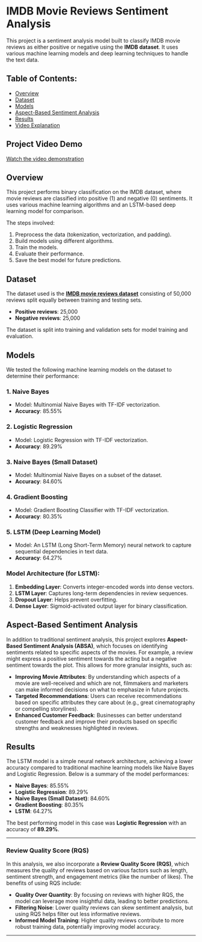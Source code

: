 # IMDB Movie Reviews Sentiment Analysis

This project is a sentiment analysis model built to classify IMDB movie reviews as either positive or negative using the **IMDB dataset**. It uses various machine learning models and deep learning techniques to handle the text data.

## Table of Contents:

- [Overview](#overview)
- [Dataset](#dataset) 
- [Models](#models)
- [Aspect-Based Sentiment Analysis](#aspect-based-sentiment-analysis)
- [Results](#results)
- [Video Explanation](#VideoExplanation)



## Project Video Demo

[Watch the video demonstration](https://go.screenpal.com/watch/cZQv6qVS7Qa)


## Overview

This project performs binary classification on the IMDB dataset, where movie reviews are classified into positive (1) and negative (0) sentiments. It uses various machine learning algorithms and an LSTM-based deep learning model for comparison.

The steps involved:
1. Preprocess the data (tokenization, vectorization, and padding).
2. Build models using different algorithms.
3. Train the models.
4. Evaluate their performance.
5. Save the best model for future predictions.

## Dataset

The dataset used is the **[IMDB movie reviews dataset](<IMDB Dataset.csv>)** consisting of 50,000 reviews split equally between training and testing sets.

- **Positive reviews**: 25,000
- **Negative reviews**: 25,000

The dataset is split into training and validation sets for model training and evaluation.

## Models

We tested the following machine learning models on the dataset to determine their performance:

### 1. **Naive Bayes**
   - Model: Multinomial Naive Bayes with TF-IDF vectorization.
   - **Accuracy**: 85.55%

### 2. **Logistic Regression**
   - Model: Logistic Regression with TF-IDF vectorization.
   - **Accuracy**: 89.29%

### 3. **Naive Bayes (Small Dataset)**
   - Model: Multinomial Naive Bayes on a subset of the dataset.
   - **Accuracy**: 84.60%

### 4. **Gradient Boosting**
   - Model: Gradient Boosting Classifier with TF-IDF vectorization.
   - **Accuracy**: 80.35%

### 5. **LSTM (Deep Learning Model)**
   - Model: An LSTM (Long Short-Term Memory) neural network to capture sequential dependencies in text data.
   - **Accuracy**: 64.27%

### Model Architecture (for LSTM):
1. **Embedding Layer**: Converts integer-encoded words into dense vectors.
2. **LSTM Layer**: Captures long-term dependencies in review sequences.
3. **Dropout Layer**: Helps prevent overfitting.
4. **Dense Layer**: Sigmoid-activated output layer for binary classification.

## Aspect-Based Sentiment Analysis

In addition to traditional sentiment analysis, this project explores **Aspect-Based Sentiment Analysis (ABSA)**, which focuses on identifying sentiments related to specific aspects of the movies. For example, a review might express a positive sentiment towards the acting but a negative sentiment towards the plot. This allows for more granular insights, such as:

- **Improving Movie Attributes**: By understanding which aspects of a movie are well-received and which are not, filmmakers and marketers can make informed decisions on what to emphasize in future projects.
- **Targeted Recommendations**: Users can receive recommendations based on specific attributes they care about (e.g., great cinematography or compelling storylines).
- **Enhanced Customer Feedback**: Businesses can better understand customer feedback and improve their products based on specific strengths and weaknesses highlighted in reviews.

## Results

The LSTM model is a simple neural network architecture, achieving a lower accuracy compared to traditional machine learning models like Naive Bayes and Logistic Regression. Below is a summary of the model performances:

- **Naive Bayes**: 85.55%
- **Logistic Regression**: 89.29%
- **Naive Bayes (Small Dataset)**: 84.60%
- **Gradient Boosting**: 80.35%
- **LSTM**: 64.27%

The best performing model in this case was **Logistic Regression** with an accuracy of **89.29%**.

---

### Review Quality Score (RQS)

In this analysis, we also incorporate a **Review Quality Score (RQS)**, which measures the quality of reviews based on various factors such as length, sentiment strength, and engagement metrics (like the number of likes). The benefits of using RQS include:

- **Quality Over Quantity**: By focusing on reviews with higher RQS, the model can leverage more insightful data, leading to better predictions.
- **Filtering Noise**: Lower quality reviews can skew sentiment analysis, but using RQS helps filter out less informative reviews.
- **Informed Model Training**: Higher quality reviews contribute to more robust training data, potentially improving model accuracy.

---
